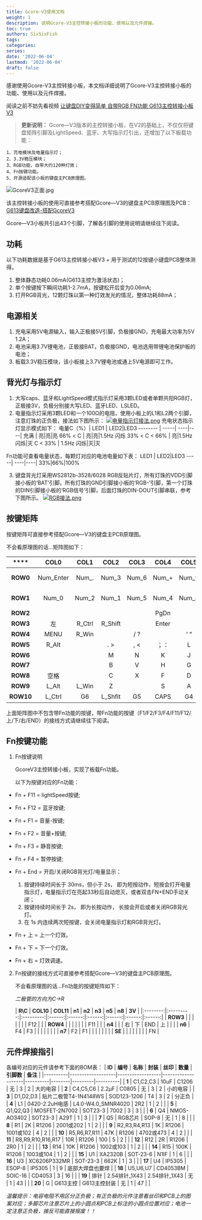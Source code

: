 ```yaml
---
title: Gcore-V3使用文档
weight: 1
description: 说明Gcore-V3主控转接小板的功能、使用以及元件焊接。
toc: true
authors: SixSixFish
tags:
categories:
series:
date: '2022-06-04'
lastmod: '2022-06-04'
draft: false
---
```


感谢使用Gcore-V3主控转接小板，本文档详细说明了Gcore-V3主控转接小板的功能、使用以及元件焊接。

阅读之前不妨先看视频 [让键盘DIY变得简单 自带RGB FN功能 G613主控转接小板V3](https://www.bilibili.com/video/BV15U4y117hU/) 


>  **更新说明：**
	Gcore—V3版本的主控转接小板，在V2的基础上，不仅仅将键盘矩阵引脚及LightSpeed、蓝牙、大写指示灯引出，还增加了以下板载功能：

	1、充电模块及电量指示灯；
	2、3.3V稳压模块；
	3、RGB功能，自带大约120种灯效；
	4、Fn按键功能。
	5、开源适配该小板的键盘主PCB原理图。

![GcoreV3正面.jpg](https://s6.jpg.cm/2022/06/05/PGCkAQ.jpg)

该主控转接小板的使用可直接参考搭配Gcore—V3的键盘主PCB原理图及PCB：[G613键盘改造-搭配GcoreV3](https://oshwhub.com/lmlku/g613-GoreV3) 

Gcore—V3小板共引出43个引脚，了解各引脚的使用说明请继续往下阅读。

## 功耗
以下功耗数据是基于G613主控转接小板V3 + 用于测试的12按键小键盘PCB整体测得。
1. 整体静态功耗0.06mA(G613主控为激活状态)；
2. 单个按键按下瞬间功耗1-2.7mA，按键松开后变为0.06mA;
3. 打开RGB背光，12颗灯珠以第一种灯效发光的情况，整体功耗88mA；

## 电源相关
1. 充电采用5V电源输入，输入正极接5V引脚，负极接GND，充电最大功率为5V 1.2A；
2. 电池采用3.7V锂电池，正极接BAT，负极接GND，电池选用带锂电池保护板的电池；
3. 板载3.3V稳压模块，该小板接上3.7V锂电池或通上5V电源即可工作。

## 背光灯与指示灯
1. 大写caps、蓝牙和LightSpeed模式指示灯采用3颗LED或者单颗共阳RGB灯，正极接3V，负极分别接大写LED、蓝牙LED、LSLED。
2. 电量指示灯采用3颗LED和一个100Ω的电阻，使用小板上的L1和L2两个引脚，注意灯珠的正负极，接法如下图所示：
[![电量指示灯接法.png](https://s6.jpg.cm/2022/05/30/PGeAcf.png)](https://imagelol.com/image/PGeAcf)
充电状态指示灯显示模式如下：
电量C（%）| LED1 | LED2|LED3
-------- | -----| ----|----|
充满  | 亮|亮|亮
66% < C  | 亮|亮|1.5Hz 闪烁
33% < C < 66%  | 亮|1.5Hz 闪烁|灭
C < 33%  | 1.5Hz 闪烁|灭|灭

Fn功能可查看电量状态，每颗灯对应的电池电量如下表：
 LED1 | LED2|LED3
-----| ----|----|
33%|66%|100%

3. 键盘背光灯采用WS2812b-3528/6028 RGB反贴片灯，所有灯珠的VDD引脚接小板的‘BAT’引脚，所有灯珠的GND引脚接小板的‘RGB-’引脚，第一个灯珠的DIN引脚接小板的‘RGB信号’引脚，后面灯珠的DIN-DOUT引脚串联，参考下图所示。
[![RGB接法.png](https://s6.jpg.cm/2022/05/30/PGe6zH.png)](https://imagelol.com/image/PGe6zH)

## 按键矩阵
按键矩阵可直接参考搭配Gcore—V3的键盘主PCB原理图。

不会看原理图的话...矩阵图如下：

| ****      | **COL0**  | **COL1** | **COL2** | **COL3** | **COL4** | **COL5** | **COL6** | **COL7** | **COL8**  | **COL9** | **COL10** | **COL11**  |
|:---------:|:---------:|:--------:|:--------:|:--------:|:--------:|:--------:|:--------:|:--------:|:---------:|:--------:|:---------:|:----------:|
| **ROW0**  | Num_Enter | Num_.    | Num_3    | Num_6    | Num_+    | Num_9    | Num_-    | Num_*    | 上一曲       | 下一曲      | 音量+       | 音量-        |
| **ROW1**  | Num_0     | Num_2    | Num_1    | Num_5    | Num_4    | Num_8    | Num_7    | Num_/    | NumLock   | 停止播放     | 暂停播放      | 静音         |
| **ROW2**  |           |          |          |          | PgDn     |          | HOME     | INS      | PgUp      | PB       | SL        | PS         |
| **ROW3**  | 左         | R_Ctrl   | R_Shift  |          | Enter    |          | DEL      | \       | BackSpace |          |           | 蓝牙         |
| **ROW4**  | MENU      | R_Win    |          | / ?      |          | ‘ “      | ] }      | [ {      | = +       | - __     |           | LightSpeed |
| **ROW5**  | R_Alt     |          | . >      | , <      | ；：       | L        | P        | O        | 0)        | 9(       | F10       | F9         |
| **ROW6**  |           |          | M        | N        | K        | J        | I        | U        | 8         | 7        | F8        | F7         |
| **ROW7**  |           |          | B        | V        | H        | G        | Y        | T        | 6         | 5        | F6        | F5         |
| **ROW8**  | 空格        |          | C        | X        | F        | D        | R        | E        | 4         | 3        |           |            |
| **ROW9**  | L_Alt     | L_Win    | Z        |          | S        | A        | W        | Q        | 2         | 1        |           |            |
| **ROW10** | L_Ctrl    | G6       | L_Shfit  | G5       | CAPS     | G4       | Tab      | G3       | ` ～       | G2       | ESC       | G1         |

上面矩阵图中不包含带Fn功能的按键，带Fn功能的按键（F1/F2/F3/F4/F11/F12/上/下/右/END）的接线方式请继续往下阅读。

## Fn按键功能
1. Fn按键说明
    
    GcoreV3主控转接小板，实现了板载Fn功能。

    以下为按键对应的Fn功能：
 - Fn + F11 = lightSpeed按键;
 - Fn + F12 = 蓝牙按键;
 - Fn + F1 = 音量-按键;
 - Fn + F2 = 音量+按键;
 - Fn + F3 = 静音按键;
 - Fn + F4 = 暂停按键;
 - Fn + End = 开启/关闭RGB背光灯/电量显示：

	1. 按键持续时间长于 30ms，但小于 2s， 即为短按动作，短按会打开电量指示灯，电量指示灯在亮起33秒后自动熄灭，或者双击FN+END手动关闭；
	2. 按键持续时间长于 2s， 即为长按动作， 长按会开启或者关闭RGB背光灯。
	3. 在 1s 内连续两次短按键，会关闭电量指示灯和RGB背光灯。

 - Fn + 上 = 上一个灯效。
 - Fn + 下 = 下一个灯效。
 - Fn + 右 = 灯效调速。

2. Fn按键的接线方式可直接参考搭配Gcore—V3的键盘主PCB原理图。

    不会看原理图的话...Fn功能的按键矩阵如下：

    _二极管的方向为C→R_

	| **R\C**  | **COL10** | **COL11** | **n1** | **n2** | **n3** | **n5** | **n8** | **3V** |
|:--------:|:---------:|:---------:|:------:|:------:|:------:|:------:|:------:|:------:|
| **ROW3** |           |           |        |        |        |        | F12    |        |
| **ROW4** |           |           |        |        |        |        | F11    |        |
| **n4**   |           |           | 右      | 下      | END    | 上      |        |        |
| **n6**   | F4        | F3        |        |        |        |        |        |        |
| **n7**   | F2        | F1        |        |        |        |        |        |        |
| **SE**   |           |           |        |        |        |        |        | FN     |

## 元件焊接指引
各编号对应的元件请参考下面的BOM表：
| **ID** | **编号**            | **名称**           | **封装**             | **丝印**   | **数量** | **引脚数** | **备注**   |
|----------|-------------------|------------------|--------------------|----------|--------|---------|----------|
| **1**    | C1,C2,C3          | 10uF             | C1206              | 无        | 3      | 2       | 大的电容     |
| **2**    | C4,C5,C6          | 2.2μF            | C0805              | 无        | 3      | 2       | 小的电容     |
| **3**    | D1,D2,D3          | 贴片二极管T4-1N4148WS | SOD123-1206        | T4       | 3      | 2       | 分正负      |
| **4**    | L1                | 0420-2.2uH电感     | L4.0-W4.0_SMNR4020 | 2R2      | 1      | 2       |          |
| **5**    | Q1,Q2,Q3          | MOSFET-2N7002    | SOT23-3            | 7002     | 3      | 3       |          |
| **6**    | Q4                | NMOS-AO3402      | SOT23-3            | A29T     | 1      | 3       |          |
| **7**    | Q5                | RGB芯片            | SOP-8              | 无        | 1      | 8       |          |
| **8**    | R1                | 2K               | R1206              | 2001或202 | 1      | 2       |          |
| **9**    | R2,R3,R4,R13      | 1K               | R1206              | 1001或102 | 4      | 2       |          |
| **10**   | R5,R6,R7,R11      | 47K              | R1206              | 4702或473 | 4      | 2       |          |
| **11**   | R8,R9,R10,R16,R17 | 10R              | R1206              | 100      | 5      | 2       |          |
| **12**   | R12               | 2R               | R1206              | 2R0      | 1      | 2       |          |
| **13**   | R14               | 10K              | R1206              | 1002或103 | 1      | 2       |          |
| **14**   | R15               | 100K             | R1206              | 1003或104 | 1      | 2       |          |
| **15**   | U1                | XA2320B          | SOT-23-6           | N1IF     | 1      | 6       |          |
| **16**   | U3                | XC6206P332MR     | SOT-23-3           | 662K     | 1      | 3       |          |
| **17**   | U4                | IP5305           | ESOP-8             | IP5305   | 1      | 9       | 底部大焊盘也要焊 |
| **18**   | U5,U6,U7          | CD4053BM         | SOIC-16            | CD4053   | 3      | 16      |          |
| **19**   | 排针                | 2.54排针_1X43      | 2.54排针_1X43        | 无        | 1      | 43      |          |
| **20**   | G                 | G613主控           | G613主控封装           | 无        | 1      | 47      |          |

_温馨提示：电容电阻不用区分正负极；有正负极的元件注意看丝印和PCB上的图案对应；多脚芯片注意芯片上的小圆点和PCB上标注的小圆点位置对应；电池一定注意正负极，接反可能直接报废！！_